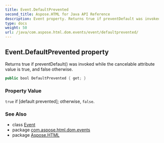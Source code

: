 ```yaml
---
title: Event.DefaultPrevented
second_title: Aspose.HTML for Java API Reference
description: Event property. Returns true if preventDefault was invoked while the cancelable attribute value is true and false otherwise
type: docs
weight: 50
url: /java/com.aspose.html.dom.events/event/defaultprevented/
---
```

## Event.DefaultPrevented property

Returns true if preventDefault() was invoked while the cancelable attribute value is true, and false otherwise.

```java
public bool DefaultPrevented { get; }
```

### Property Value

`true` if [default prevented]; otherwise, `false`.

### See Also

* class [Event](../)
* package [com.aspose.html.dom.events](../../event/)
* package [Aspose.HTML](../../../)
